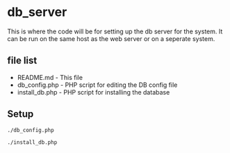 db_server
=========

This is where the code will be for setting up the db server for the system. It can be run on the same host as the
web server or on a seperate system.

file list
---------

* README.md - This file
* db_config.php - PHP script for editing the DB config file
* install_db.php - PHP script for installing the database

Setup
-----

`./db_config.php`

`./install_db.php`
